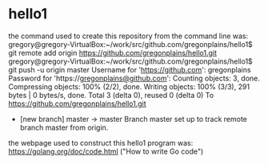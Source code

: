 # hello1
the command used to create this repository from the command line was:
gregory@gregory-VirtualBox:~/work/src/github.com/gregonplains/hello1$ git remote add origin https://github.com/gregonplains/hello1.git
gregory@gregory-VirtualBox:~/work/src/github.com/gregonplains/hello1$ git push -u origin master
Username for 'https://github.com': gregonplains
Password for 'https://gregonplains@github.com': 
Counting objects: 3, done.
Compressing objects: 100% (2/2), done.
Writing objects: 100% (3/3), 291 bytes | 0 bytes/s, done.
Total 3 (delta 0), reused 0 (delta 0)
To https://github.com/gregonplains/hello1.git
 * [new branch]      master -> master
Branch master set up to track remote branch master from origin.


the webpage used to construct this hello1 program was:
https://golang.org/doc/code.html  ("How to write Go code")
